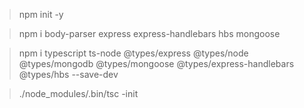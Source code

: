> npm init -y

> npm i body-parser express express-handlebars hbs mongoose

> npm i typescript ts-node @types/express @types/node @types/mongodb @types/mongoose @types/express-handlebars @types/hbs --save-dev

> ./node_modules/.bin/tsc -init